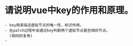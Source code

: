 

# 请说明vue中key的作用和原理。

    - key用来描述虚拟节点的唯一性，标识作用。
    - 在patch过程中会通过key判断两个虚拟节点是否相同节点。
      (相同则复用)
    -   

       
